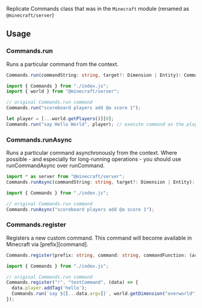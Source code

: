 Replicate Commands class that was in the `Minecraft` module (renamed as `@minecraft/server`)

## Usage

### Commands.run

Runs a particular command from the context.

```ts
Commands.run(commandString: string, target?: Dimension | Entity): CommandResult
```

```js
import { Commands } from "./index.js";
import { world } from "@minecraft/server";

// original Commands.run command
Commands.run("scoreboard players add @a score 1");

let player = [...world.getPlayers()][0];
Commands.run("say Hello World", player); // execute command as the player
```

### Commands.runAsync

Runs a particular command asynchronously from the context. Where possible - and especially for long-running operations - you should use runCommandAsync over runCommand.

```ts
import * as server from "@minecraft/server";
Commands.runAsync(commandString: string, target?: Dimension | Entity): Promise<CommandResult>
```

```js
import { Commands } from "./index.js";

// original Commands.run command
Commands.runAsync("scoreboard players add @a score 1");
```

### Commands.register

Registers a new custom command. This command will become available in Minecraft via [prefix][command].

```ts
Commands.register(prefix: string, command: string, commandFunction: (arg: Command) => void): void
```

```js
import { Commands } from "./index.js";

// original Commands.run command
Commands.register("!", "testCommand", (data) => {
  data.player.addTag('hello');
  Commands.run(`say ${[...data.argv]}`, world.getDimension("overworld");
});
```
